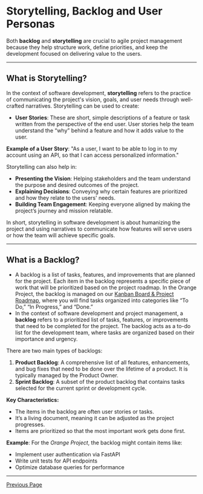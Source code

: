 # Storytelling, Backlog and User Personas


Both **backlog** and **storytelling** are crucial to agile project management because they help structure work, define priorities, and keep the development focused on delivering value to the users.

---

## What is Storytelling?

In the context of software development, **storytelling** refers to the practice of communicating the project's vision, goals, and user needs through well-crafted narratives. Storytelling can be used to create:
- **User Stories**: These are short, simple descriptions of a feature or task written from the perspective of the end user. User stories help the team understand the “why” behind a feature and how it adds value to the user.

**Example of a User Story**:
"As a user, I want to be able to log in to my account using an API, so that I can access personalized information."


Storytelling can also help in:
- **Presenting the Vision**: Helping stakeholders and the team understand the purpose and desired outcomes of the project.
- **Explaining Decisions**: Conveying why certain features are prioritized and how they relate to the users' needs.
- **Building Team Engagement**: Keeping everyone aligned by making the project’s journey and mission relatable.

In short, storytelling in software development is about humanizing the project and using narratives to communicate how features will serve users or how the team will achieve specific goals.

---

## What is a Backlog?

- A backlog is a list of tasks, features, and improvements that are planned for the project. Each item in the backlog represents a specific piece of work that will be prioritized based on the project roadmap. In the Orange Project, the backlog is managed on our [Kanban Board & Project Roadmap](https://github.com/users/jackyhuynh/projects/6), where you will find tasks organized into categories like “To Do,” “In Progress,” and “Done.”
- In the context of software development and project management, a **backlog** refers to a prioritized list of tasks, features, or improvements that need to be completed for the project. The backlog acts as a to-do list for the development team, where tasks are organized based on their importance and urgency.

There are two main types of backlogs:
1. **Product Backlog**: A comprehensive list of all features, enhancements, and bug fixes that need to be done over the lifetime of a product. It is typically managed by the Product Owner.
2. **Sprint Backlog**: A subset of the product backlog that contains tasks selected for the current sprint or development cycle.

**Key Characteristics:**
- The items in the backlog are often user stories or tasks.
- It’s a living document, meaning it can be adjusted as the project progresses.
- Items are prioritized so that the most important work gets done first.

**Example**:
For the *Orange Project*, the backlog might contain items like:
- Implement user authentication via FastAPI
- Write unit tests for API endpoints
- Optimize database queries for performance

---

[Previous Page](README.md)